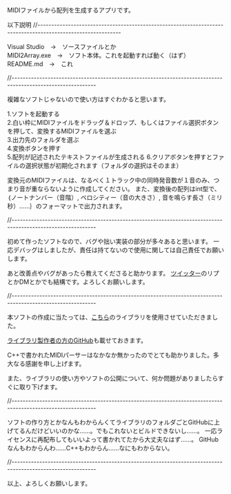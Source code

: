 MIDIファイルから配列を生成するアプリです。

以下説明
//------------------------------------------------------------------------------------------------------------

Visual Studio　->　ソースファイルとか  
MIDI2Array.exe　->　ソフト本体。これを起動すれば動く（はず）  
README.md　->　これ

//------------------------------------------------------------------------------------------------------------

複雑なソフトじゃないので使い方はすぐわかると思います。

1.ソフトを起動する  
2.白い枠にMIDIファイルをドラッグ＆ドロップ、もしくはファイル選択ボタンを押して、変換するMIDIファイルを選ぶ  
3.出力先のフォルダを選ぶ  
4.変換ボタンを押す  
5.配列が記述されたテキストファイルが生成される
6.クリアボタンを押すとファイルの選択状態が初期化されます（フォルダの選択はそのまま）  

変換元のMIDIファイルは、なるべく１トラック中の同時発音数が１音のみ、つまり音が重ならないように作成してください。
また、変換後の配列はint型で、｛ノートナンバー（音階）, ベロシティー（音の大きさ）, 音を鳴らす長さ（ミリ秒）......｝のフォーマットで出力されます。

//------------------------------------------------------------------------------------------------------------

初めて作ったソフトなので、バグや拙い実装の部分が多々あると思います。
一応デバッグはしましたが、責任は持てないので使用に関しては自己責任でお願いします。

あと改善点やバグがあったら教えてくださると助かります。
[ツイッター](https://twitter.com/kukiwakame107)のリプとかDMとかでも結構です。よろしくお願いします。

//------------------------------------------------------------------------------------------------------------

本ソフトの作成に当たっては、[こちら](https://midifile.sapp.org/)のライブラリを使用させていただきました。

[ライブラリ製作者の方のGitHub](https://github.com/craigsapp)も載せておきます。

C++で書かれたMIDIパーサーはなかなか無かったのでとても助かりました。多大なる感謝を申し上げます。

また、ライブラリの使い方やソフトの公開について、何か問題がありましたらすぐに取り下げます。

//------------------------------------------------------------------------------------------------------------

ソフトの作り方とかなんもわからんくてライブラリのフォルダごとGitHubに上げてるんだけどいいのかな……。でもこれないとビルドできないし……。
一応ライセンスに再配布してもいいよって書かれてたから大丈夫なはず……。
GitHubなんもわからんわ……C++もわからん……なにもわからない。

//------------------------------------------------------------------------------------------------------------

以上、よろしくお願いします。